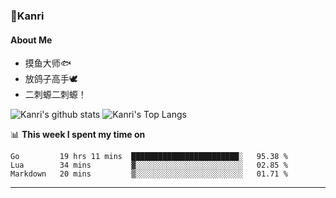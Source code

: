 ### 🌱Kanri
#### About Me
- 摸鱼大师🐟
- 放鸽子高手🕊
- 二刺螈二刺螈！

![Kanri's github stats](https://github-readme-stats.vercel.app/api?username=Yiwen-Chan&show_icons=true&theme=vue&line_height=20)
![Kanri's Top Langs](https://github-readme-stats.vercel.app/api/top-langs/?username=Yiwen-Chan&layout=compact&theme=vue&card_width=270)

📊 **This week I spent my time on**
<!--START_SECTION:waka-->
```text
Go         19 hrs 11 mins  ████████████████████████░   95.38 % 
Lua        34 mins         ▓░░░░░░░░░░░░░░░░░░░░░░░░   02.85 % 
Markdown   20 mins         ▒░░░░░░░░░░░░░░░░░░░░░░░░   01.71 % 
```
<!--END_SECTION:waka-->

***

